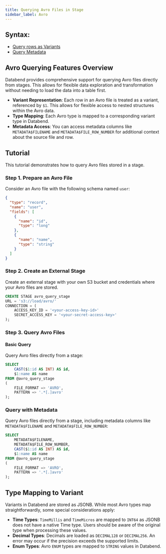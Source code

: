 ```yaml
---
title: Querying Avro Files in Stage
sidebar_label: Avro
---
```


## Syntax:

- [Query rows as Variants](./index.md#query-rows-as-variants)
- [Query Metadata](./index.md#query-metadata)

## Avro Querying Features Overview

Databend provides comprehensive support for querying Avro files directly from stages. This allows for flexible data exploration and transformation without needing to load the data into a table first.

*   **Variant Representation**: Each row in an Avro file is treated as a variant, referenced by `$1`. This allows for flexible access to nested structures within the Avro data.
*   **Type Mapping**: Each Avro type is mapped to a corresponding variant type in Databend.
*   **Metadata Access**: You can access metadata columns like `METADATA$FILENAME` and `METADATA$FILE_ROW_NUMBER` for additional context about the source file and row.

## Tutorial

This tutorial demonstrates how to query Avro files stored in a stage.

### Step 1. Prepare an Avro File

Consider an Avro file with the following schema named `user`:

```json
{
  "type": "record",
  "name": "user",
  "fields": [
    {
      "name": "id",
      "type": "long"
    },
    {
      "name": "name",
      "type": "string"
    }
  ]
}
```

### Step 2. Create an External Stage

Create an external stage with your own S3 bucket and credentials where your Avro files are stored.

```sql
CREATE STAGE avro_query_stage
URL = 's3://load/avro/'
CONNECTION = (
    ACCESS_KEY_ID = '<your-access-key-id>'
    SECRET_ACCESS_KEY = '<your-secret-access-key>'
);
```

### Step 3. Query Avro Files

#### Basic Query

Query Avro files directly from a stage:

```sql
SELECT
    CAST($1:id AS INT) AS id,
    $1:name AS name
FROM @avro_query_stage
(
    FILE_FORMAT => 'AVRO',
    PATTERN => '.*[.]avro'
);
```

### Query with Metadata

Query Avro files directly from a stage, including metadata columns like `METADATA$FILENAME` and `METADATA$FILE_ROW_NUMBER`:

```sql
SELECT
    METADATA$FILENAME,
    METADATA$FILE_ROW_NUMBER,
    CAST($1:id AS INT) AS id,
    $1:name AS name
FROM @avro_query_stage
(
    FILE_FORMAT => 'AVRO',
    PATTERN => '.*[.]avro'
);
```

## Type Mapping to Variant

Variants in Databend are stored as JSONB. While most Avro types map straightforwardly, some special considerations apply:

*   **Time Types**: `TimeMillis` and `TimeMicros` are mapped to `INT64` as JSONB does not have a native Time type. Users should be aware of the original type when processing these values.
*   **Decimal Types**: Decimals are loaded as `DECIMAL128` or `DECIMAL256`. An error may occur if the precision exceeds the supported limits.
*   **Enum Types**: Avro `ENUM` types are mapped to `STRING` values in Databend.

